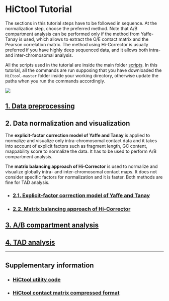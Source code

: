 # HiCtool Tutorial

The sections in this tutorial steps have to be followed in sequence. At the normalization step, choose the preferred method. Note that A/B compartment analysis can be performed only if the method from Yaffe-Tanay is used, which allows to extract the O/E contact matrix and the Pearson correlation matrix. The method using Hi-Corrector is usually preferred if you have highly deep sequenced data, and it allows both intra- and inter-chromosomal analysis.

All the scripts used in the tutorial are inside the main folder [scripts](https://github.com/Zhong-Lab-UCSD/HiCtool/tree/master/scripts). In this tutorial, all the commands are run supposing that you have downloaded the ``HiCtool-master`` folder inside your working directory, otherwise update the paths when you run the commands accordingly.

![](/tutorial/HiCtool_flowchart.png)

## [1. Data preprocessing](/tutorial/data-preprocessing.md)
## 2. Data normalization and visualization
The **explicit-factor correction model of Yaffe and Tanay** is applied to normalize and visualize only intra-chromosomal contact data and it takes into account of explicit factors such as fragment length, GC content, mappability score to normalize the data. It has to be used to perform A/B compartment analysis. 

The **matrix balancing approach of Hi-Corrector** is used to normalize and visualize globally intra- and inter-chromosomal contact maps. It does not consider specific factors for normalization and it is faster. Both methods are fine for TAD analysis.
- ### [2.1. Explicit-factor correction model of Yaffe and Tanay](/tutorial/normalization-yaffe-tanay.md)
- ### [2.2. Matrix balancing approach of Hi-Corrector](/tutorial/normalization-matrix-balancing.md)
## [3. A/B compartment analysis](/tutorial/compartment.md)
## [4. TAD analysis](/tutorial/tad-analysis.md)

***
## Supplementary information

- ### [HiCtool utility code](/tutorial/HiCtool_utility_code.md)
- ### [HiCtool contact matrix compressed format](/tutorial/HiCtool_compressed_format.md)

